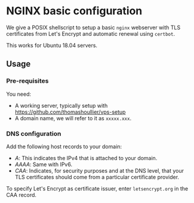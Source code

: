 # NGINX basic configuration
We give a POSIX shellscript to setup a basic `nginx` webserver with TLS
certificates from Let's Encrypt and automatic renewal using `certbot`.

This works for Ubuntu 18.04 servers.

## Usage
### Pre-requisites
You need:
- A working server, typically setup with
https://github.com/thomashoullier/vps-setup
- A domain name, we will refer to it as `xxxxx.xxx`.

### DNS configuration
Add the following host records to your domain:
- *A*: This indicates the IPv4 that is attached to your domain.
- *AAAA*: Same with IPv6.
- *CAA*: Indicates, for security purposes and at the DNS level, 
that your TLS certificates should come from a particular certificate provider.

To specify Let's Encrypt as certificate issuer, enter `letsencrypt.org` in the 
CAA record.

